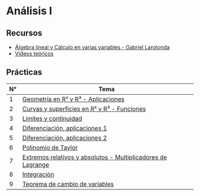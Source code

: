 # Análisis I

## Recursos
- [Álgebra lineal y Cálculo en varias variables - Gabriel Larotonda](http://mate.dm.uba.ar/~glaroton/Larotonda_ALyCVV-2021-web.pdf)
- [Videos teóricos](https://www.youtube.com/channel/UCI5eBiPN3BlTZIJ0YG3Q8_A/playlists)
  
## Prácticas

| N° | Tema                                                                                          |
|---|----------------------------------------------------------------------------------------------|
| 1 | [Geometría en R² y R³ - Aplicaciones](https://drive.google.com/file/d/1c2CJ0vSdkCf-xhiEW_CV-sZNhtOZrwsU/view?usp=drive_link) 
| 2 | [Curvas y superficies en R² y R³ - Funciones](https://drive.google.com/file/d/1I8AVORbhDHbPMISjSlnCeeDAJScVEJB9/view?usp=drive_link)
| 3 | [Limites y continuidad](https://drive.google.com/file/d/1NhxHlpXvY-TLaasTnWgGD5-lM1oITztb/view?usp=drive_link)
| 4 | [Diferenciación, aplicaciones 1](https://drive.google.com/file/d/1Vh_PmMPrYGz9pp3MoFWtCFThnu3HqCGy/view?usp=drive_link)
| 5 | [Diferenciación, aplicaciones 2](https://drive.google.com/file/d/1QQen3LGnkASAzBNxZSpiKfOKOUpbCKW2/view?usp=drive_link)
| 6 | [Polinomio de Taylor](https://drive.google.com/file/d/1mL3q5KsBStq7WZngvp4ay30LN2AlCFtY/view?usp=drive_link)
| 7 | [Extremos relativos y absolutos - Multiplicadores de Lagrange](https://drive.google.com/file/d/1fJPh2JLoqQbb7iJuvfphqqBwgkNz8kuG/view?usp=drive_link)
| 8 | [Integración](https://drive.google.com/file/d/1hKAHOvstqQJnQ5oyxfIk8_9My5KviGRM/view?usp=drive_link)
| 9 | [Teorema de cambio de variables](https://drive.google.com/file/d/14mLPMQCbU3_pk_aD1YCmy0ZVmqFKOILp/view?usp=drive_link)
